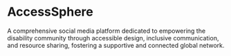 # AccessSphere
A comprehensive social media platform dedicated to empowering the disability community through accessible design, inclusive communication, and resource sharing, fostering a supportive and connected global network.
